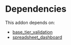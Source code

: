 # Dependencies

This addon depends on:

- [base_tier_validation](https://github.com/bringout/oca-technical)
- [spreadsheet_dashboard](https://github.com/bringout/oca-ocb-report/tree/d43b01b4e7e5a939cbd67077ee89e6ac27c59f91/odoo-bringout-oca-ocb-spreadsheet_dashboard)
